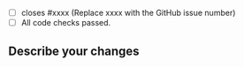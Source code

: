 - [ ] closes #xxxx (Replace xxxx with the GitHub issue number)
- [ ] All code checks passed.

## Describe your changes

